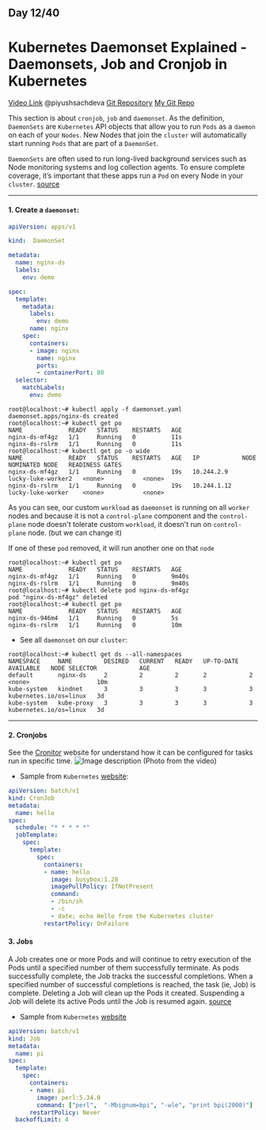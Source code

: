 ## Day 12/40
# Kubernetes Daemonset Explained - Daemonsets, Job and Cronjob in Kubernetes
[Video Link](https://www.youtube.com/watch?v=kvITrySpy_k)
@piyushsachdeva 
[Git Repository](https://github.com/piyushsachdeva/CKA-2024/)
[My Git Repo](https://github.com/sina14/40daysofkubernetes)


This section is about `cronjob`, `job` and `daemonset`.
As the definition, `DaemonSets` are `Kubernetes` API objects that allow you to run `Pods` as a `daemon` on each of your `Nodes`. New Nodes that join the `cluster` will automatically start running `Pods` that are part of a `DaemonSet`.

`DaemonSets` are often used to run long-lived background services such as Node monitoring systems and log collection agents. To ensure complete coverage, it’s important that these apps run a `Pod` on every Node in your `cluster`. [source](https://spacelift.io/blog/kubernetes-daemonset#what-is-a-kubernetes-daemonset)

---

#### 1. Create a `daemonset`:
```yaml
apiVersion: apps/v1

kind:  DaemonSet

metadata:
  name: nginx-ds
  labels:
    env: demo

spec:
  template:
    metadata:
      labels:
        env: demo
      name: nginx
    spec:
      containers:
      - image: nginx
        name: nginx
        ports:
        - containerPort: 80
  selector:
    matchLabels:
      env: demo
```

```console
root@localhost:~# kubectl apply -f daemonset.yaml
daemonset.apps/nginx-ds created
root@localhost:~# kubectl get po
NAME             READY   STATUS    RESTARTS   AGE
nginx-ds-mf4gz   1/1     Running   0          11s
nginx-ds-rslrm   1/1     Running   0          11s
root@localhost:~# kubectl get po -o wide
NAME             READY   STATUS    RESTARTS   AGE   IP            NODE                 NOMINATED NODE   READINESS GATES
nginx-ds-mf4gz   1/1     Running   0          19s   10.244.2.9    lucky-luke-worker2   <none>           <none>
nginx-ds-rslrm   1/1     Running   0          19s   10.244.1.12   lucky-luke-worker    <none>           <none>

```
As you can see, our custom `workload` as `daemonset` is running on all `worker` nodes and because it is not a `control-plane` component and the `control-plane` node doesn't tolerate custom `workload`, it doesn't run on `control-plane` node. (but we can change it)

If one of these `pod` removed, it will run another one on that `node`
```console
root@localhost:~# kubectl get po
NAME             READY   STATUS    RESTARTS   AGE
nginx-ds-mf4gz   1/1     Running   0          9m40s
nginx-ds-rslrm   1/1     Running   0          9m40s
root@localhost:~# kubectl delete pod nginx-ds-mf4gz
pod "nginx-ds-mf4gz" deleted
root@localhost:~# kubectl get po
NAME             READY   STATUS    RESTARTS   AGE
nginx-ds-946m4   1/1     Running   0          5s
nginx-ds-rslrm   1/1     Running   0          10m

```
- See all `daemonset` on our `cluster`:
```console
root@localhost:~# kubectl get ds --all-namespaces
NAMESPACE     NAME         DESIRED   CURRENT   READY   UP-TO-DATE   AVAILABLE   NODE SELECTOR            AGE
default       nginx-ds     2         2         2       2            2           <none>                   10m
kube-system   kindnet      3         3         3       3            3           kubernetes.io/os=linux   3d
kube-system   kube-proxy   3         3         3       3            3           kubernetes.io/os=linux   3d
```

---

#### 2. Cronjobs
See the [Cronitor](https://crontab.guru/) website for understand how it can be configured for tasks run in specific time.
![Image description](https://dev-to-uploads.s3.amazonaws.com/uploads/articles/h2ivgxcoezldutv92tra.png)
(Photo from the video)

- Sample from `Kubernetes` [website](https://kubernetes.io/docs/tasks/job/automated-tasks-with-cron-jobs/#creating-a-cron-job):
```yaml
apiVersion: batch/v1
kind: CronJob
metadata:
  name: hello
spec:
  schedule: "* * * * *"
  jobTemplate:
    spec:
      template:
        spec:
          containers:
          - name: hello
            image: busybox:1.28
            imagePullPolicy: IfNotPresent
            command:
            - /bin/sh
            - -c
            - date; echo Hello from the Kubernetes cluster
          restartPolicy: OnFailure
```


#### 3. Jobs
A Job creates one or more Pods and will continue to retry execution of the Pods until a specified number of them successfully terminate. As pods successfully complete, the Job tracks the successful completions. When a specified number of successful completions is reached, the task (ie, Job) is complete. Deleting a Job will clean up the Pods it created. Suspending a Job will delete its active Pods until the Job is resumed again. [source](https://kubernetes.io/docs/concepts/workloads/controllers/job/)

- Sample from `Kubernetes` [website](https://kubernetes.io/docs/concepts/workloads/controllers/job/#running-an-example-job)
```yaml
apiVersion: batch/v1
kind: Job
metadata:
  name: pi
spec:
  template:
    spec:
      containers:
      - name: pi
        image: perl:5.34.0
        command: ["perl",  "-Mbignum=bpi", "-wle", "print bpi(2000)"]
      restartPolicy: Never
  backoffLimit: 4
```
















